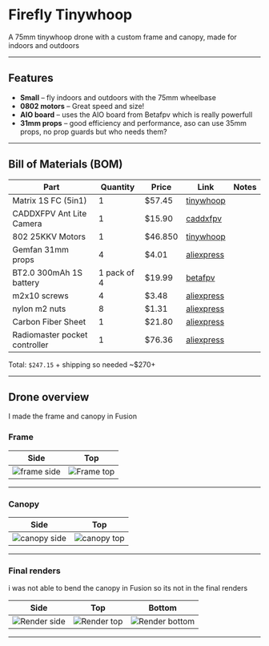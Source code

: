 # Firefly Tinywhoop

A 75mm tinywhoop drone with a custom frame and canopy, made for indoors and outdoors

---

## Features

- **Small** – fly indoors and outdoors with the 75mm wheelbase
- **0802 motors** – Great speed and size!
- **AIO board** – uses the AIO board from Betafpv which is really powerfull
- **31mm props** – good efficiency and performance, aso can use 35mm props, no prop guards but who needs them?

---

## Bill of Materials (BOM)

| Part                         | Quantity | Price  | Link                                                                                                                       | Notes                                                           |
| ---------------------------- | -------- | ------ | -------------------------------------------------------------------------------------------------------------------------- | --------------------------------------------------------------- |
| Matrix 1S FC (5in1)          | 1        | $57.45 | [tinywhoop](https://www.tinywhoop.com/collections/electronics/products/matrixfc)                                           |
| CADDXFPV Ant Lite Camera     | 1        | $15.90 | [caddxfpv](https://caddxfpv.com/products/caddxfpv-ant-lite-4-3-fpvcycle-edition)                                           |
| 802 25KKV Motors             | 1        | $46.850 | [tinywhoop](https://www.tinywhoop.com/collections/802-motors/products/802-25kkv-calliope-edition-project-topspin-tiny-whoop-motors) |
| Gemfan 31mm props            | 4        | $4.01 | [aliexpress](https://pt.aliexpress.com/item/1005009122072902.html?spm=a2g0o.productlist.main.2.51c14741851wPB&algo_pvid=2a53d7d8-a36b-4125-bbc7-472b69e4c5a8&algo_exp_id=2a53d7d8-a36b-4125-bbc7-472b69e4c5a8-1&pdp_ext_f=%7B%22order%22%3A%2226%22%2C%22eval%22%3A%221%22%7D&pdp_npi=4%40dis%21EUR%213.43%213.25%21%21%2128.29%2126.79%21%40210390c917518914240276334e35f2%2112000047990835850%21sea%21PT%216372042523%21X&curPageLogUid=6PjItRyP0RHM&utparam-url=scene%3Asearch%7Cquery_from%3A)                |
| BT2.0 300mAh 1S battery      | 1 pack of 4  | $19.99 | [betafpv](https://betafpv.com/collections/batt-1s/products/bt2-0-450mah-1s-30c-battery-4pcs)                           |
| m2x10 screws                 | 4        | $3.48 |  [aliexpress](https://pt.aliexpress.com/item/1005007249068859.html?spm=a2g0o.productlist.main.8.6989I79zI79zVA&aem_p4p_detail=202506260340284968824308862000002391743&algo_pvid=2a686818-4f1a-44a3-acba-2a08d97918e9&algo_exp_id=2a686818-4f1a-44a3-acba-2a08d97918e9-7&pdp_ext_f=%7B%22order%22%3A%221703%22%2C%22eval%22%3A%221%22%7D&pdp_npi=4%40dis%21EUR%212.97%212.97%21%21%213.39%213.39%21%402103847817509344282103700eb368%2112000039947102296%21sea%21PT%216372042523%21X&curPageLogUid=LIRkOpvgeLgl&utparam-url=scene%3Asearch%7Cquery_from%3A&search_p4p_id=202506260340284968824308862000002391743_2)                                         |
| nylon m2 nuts                | 8        | $1.31 | [aliexpress](https://pt.aliexpress.com/item/1005005203028580.html?spm=a2g0o.productlist.main.2.6a7e5165o0YQSd&algo_pvid=45368365-0c47-445c-9c74-579d4e111e16&algo_exp_id=45368365-0c47-445c-9c74-579d4e111e16-1&pdp_ext_f=%7B%22order%22%3A%221018%22%2C%22eval%22%3A%221%22%7D&pdp_npi=4%40dis%21EUR%211.40%211.37%21%21%2111.44%2111.22%21%402103963717509350799621704ecaa1%2112000032138763289%21sea%21PT%216372042523%21X&curPageLogUid=AHVCUEDyPIY6&utparam-url=scene%3Asearch%7Cquery_from%3A)                                                                                                                                                                                            |
| Carbon Fiber Sheet         | 1        | $21.80 | [aliexpress](https://pt.aliexpress.com/item/1005008721256378.html?spm=a2g0o.productlist.main.2.22c0FSlDFSlDsk&algo_pvid=319340c4-525e-4c4f-b41b-d93c9f659a18&algo_exp_id=319340c4-525e-4c4f-b41b-d93c9f659a18-1&pdp_ext_f=%7B%22order%22%3A%22887%22%2C%22eval%22%3A%221%22%2C%22orig_sl_item_id%22%3A%221005008721256378%22%2C%22orig_item_id%22%3A%221005007050060549%22%7D&pdp_npi=4%40dis%21EUR%2110.65%215.33%21%21%2187.50%2143.75%21%402103963717520685990862144e7df6%2112000046389966411%21sea%21PT%216372042523%21X&curPageLogUid=yWX0ACtNgUUn&utparam-url=scene%3Asearch%7Cquery_from%3A)                                           |
| Radiomaster pocket controller | 1 | $76.36 | [aliexpress](https://pt.aliexpress.com/item/1005009135876837.html?spm=a2g0o.productlist.main.3.52bb7fe1c8DHHV&algo_pvid=ca3d933c-015c-4566-86b1-602b0e289ea1&algo_exp_id=ca3d933c-015c-4566-86b1-602b0e289ea1-2&pdp_ext_f=%7B%22order%22%3A%22220%22%2C%22eval%22%3A%221%22%7D&pdp_npi=4%40dis%21EUR%2183.60%2155.18%21%21%2183.60%2155.18%21%40210384cc17522254864678855e0c14%2112000048044361011%21sea%21PT%216372042523%21X&curPageLogUid=Iq4eLOUrwulL&utparam-url=scene%3Asearch%7Cquery_from%3A) |

Total: `$247.15` + shipping
so needed ~$270+

---

## Drone overview

I made the frame and canopy in Fusion

### Frame

Side             |  Top
:-------------------------:|:-------------------------:
![frame side](https://hc-cdn.hel1.your-objectstorage.com/s/v3/ea2537ecb5e19c78fb4c8cddb91714b401ac1c72_frame.png)  |  ![Frame top](https://hc-cdn.hel1.your-objectstorage.com/s/v3/c21fe04c7c044760697b5a31b2396f014f00021a_frame_top.png)

---

### Canopy

Side             |  Top
:-------------------------:|:-------------------------:
![canopy side](https://hc-cdn.hel1.your-objectstorage.com/s/v3/abcf34d641db8a9b4d004b29a61fedbfd5331c0e_canopy.png)  |  ![canopy top](https://hc-cdn.hel1.your-objectstorage.com/s/v3/d414375da3554e1cd53a2cae3f38912c655ecbef_canopy_top.png)

---

### Final renders

i was not able to bend the canopy in Fusion so its not in the final renders

Side              |  Top             | Bottom
:-------------------------:|:-------------------------:|:-------------------------:
![Render side](https://hc-cdn.hel1.your-objectstorage.com/s/v3/5d3d9389c0fec63b2f646c36f8d47ad5778c1a5a_drone_side.png)  |  ![Render top](https://hc-cdn.hel1.your-objectstorage.com/s/v3/b0db13151e0bc7df3451ea050f4ce22f52906501_drone_top.png) | ![Render bottom](https://hc-cdn.hel1.your-objectstorage.com/s/v3/9e558076e0534e65dafa63719b81af0fdc0d94da_drone_bottom.png)


---

